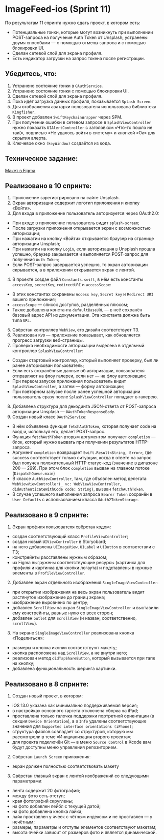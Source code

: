 # ImageFeed-ios (Sprint 11)

По результатам 11 спринта нужно сдать проект, в котором есть:

- Потенциальные гонки, которые могут возникнуть при выполнении POST-запроса на получение Auth Token от Unsplash, устранены двумя способами — с помощью отмены запроса и с помощью блокировки UI.
- Сделан сетевой слой для экрана профиля.
- Есть индикатор загрузки на запрос токена после регистрации.

## Убедитесь, что:

1. Устранено состояние гонки в `OAuthService`.
2. Устранено состояние гонки c помощью блокировки UI.
3. Сделан сетевой слой для экрана профиля.
4. Пока идёт загрузка данных профиля, показывается `Splash Screen`.
5. Для отображения аватарки пользователя использована библиотека `Kingfisher`.
6. В проект добавлен `SwiftKeychainWrapper` через SPM.
7. При получении ошибки в сетевом запросе в `SplashViewController` нужно показать `UIAlertController` с заголовком «Что-то пошло не так(», подписью «Не удалось войти в систему» и кнопкой «Ок» для скрытия алерта.
8. Ключевое окно `(keyWindow)` создаётся из кода.

## Техническое задание: 

[Макет в Figma](https://www.figma.com/file/HyDfKh5UVPOhPZIhBqIm3q/Image-Feed-(YP))

## Реализовано в 10 спринте:
1. Приложение зарегистрировано на сайте Unsplash.
2. Экран авторизации содержит логотип приложения и кнопку «Войти».
3. Для входа в приложение пользователь авторизуется через OAuth2.0:
- При входе в приложение пользователь видит `splash-screen`;
- После загрузки приложения открывается экран с возможностью авторизации;
- При нажатии на кнопку «Войти» открывается браузер на странице авторизации Unsplash;
- При нажатии на кнопку `Login`, если авторизация в Unsplash прошла успешно, браузер закрывается и выполняется POST-запрос для получения `Auth Token`;
- Если POST-запрос завершается успешно, то экран авторизации скрывается, а в приложении открывается экран с лентой.
4. В проекте создан файл `Constants.swift`, в нём есть константы `accessKey`, `secretKey`, `redirectURI` и `accessScope`:
- В этих константах сохранены `Access key`, `Secret key` и `Redirect URI` вашего приложения;
- `accessScope` — список доступов, разделённых плюсом;
- Также добавлена константа `defaultBaseURL` — в неё сохранён базовый адрес API из документации. Эта константа должна быть типа `URL`.
5. Свёрстан контроллер `WebView`, его дизайн соответствует ТЗ.
6. Реализован `KVO` — приложение показывает, как обновляется прогресс загрузки веб-страницы.
7. Проверка необходимости авторизации выделена в отдельный контроллер `SplashViewController`:
- Создан стартовый контроллер, который выполняет проверку, был ли ранее авторизован пользователь;
- Если есть сохранённые данные об авторизации, пользователя отправляют на флоу галереи, если нет — на флоу авторизации;
- При первом запуске приложения пользователь видит `SplashViewController`, а затем — форму авторизации;
- При повторном запуске после ранее успешной авторизации пользователь сразу после `SplashViewController` попадает в галерею.
8. Добавлена структура для декодинга JSON-ответа от POST-запроса авторизации Unsplash — `OAuthTokenResponseBody`.
9. Создан новый класс `OAuth2Service`:
- В нём объявлена функция `fetchAuthToken`, которая получает code на вход и, используя его, делает POST-запрос.
- Функция `fetchAuthToken` вторым аргументом получает `completion` — блок, который нужно вызвать при получении результатов HTTP-запроса.
- Аргумент `completion` возвращает `Swift.Result<String, Error>`, где success соответствует только ситуации, когда в ответе на запрос был получен положительный HTTP статус-код (значение в дипазоне 200 — 299). При этом блок `completion` вызван на главном потоке (`DispatchQueue.main`)
- В классе `AuthViewController`, там, где объявлен метод делегата `WebViewViewController(_ vc: WebViewViewController, didAuthenticateWithCode code: String)`, вызван `fetchAuthToken`.
- В случае успешного выполнения запроса `Bearer Token` сохранён в `User Defaults` с использованием класса `OAuth2TokenStorage`.

  
## Реализовано в 9 спринте:

1. Экран профиля пользователя свёрстан кодом:
- создан соответствующий класс `ProfileViewController`;
- создан новый `UIViewController` в Storyobard;
- на него добавлены `UIImageView`, `UILabel` и `UIButton` в соответствии с ТЗ;
- констрейнты расставлены нужным образом;
- из Figma выгружены соответствующие ресурсы (картинка для профиля и картинка для кнопки логаута) и подставлены в нужные элементы в `ProfileViewController`.

2. Добавлен экран отдельного изображения `SingleImageViewController`:
- при открытии изображения на весь экран пользователь видит растянутое изображение до границ экрана;
- изображение выровнено по центру;
- добавлен `ScrollView` на экран `SingleImageViewController` и выставили ему констрейнты, равные нулю со всех сторон;
- добавлен `outlet` для `ScrollView` (и назван, соответственно, `scrollView`).

3. На экране `SingleImageViewController` реализована кнопка «Поделиться»:
- размеры и кнопка иконки соответствуют макету;
- кнопка расположена над `ScrollView`, а не внутри него;
- реализован метод `didTapShareButton`, который вызывается при тапе на кнопку;
- добавлена функциональность шеринга картинки.

## Реализовано в 8 спринте:

1. Создан новый проект, в котором:
- iOS 13.0 указана как минимально поддерживаемая версия;
- в настройках основного таргета отключена сборка на iPad;
- проставлена только галочка поддержки портретной ориентации (в секции `Device Orientation`), а в `Info` удалены соответствующие значения для `Supported interface orientations (iPhone)`;
- структура файлов совпадает со структурой, которую мы рассмотрели в теме «Инициализация второго проекта»;
- для проекта подключён Git — в меню `Source Control` в Xcode вам будут доступны меню управления репозиторием.

2. Свёрстан `Launch Screen` приложения:
- экран должен полностью соответствовать макету

3.  Свёрстан главный экран с лентой изображений со следующими параметрами:
- лента содержит 20 фотографий;
- между фото есть отступ;
- края фотографий скруглены;
- на фото добавлен лейбл с текущей датой;
- на фото добавлена кнопка лайка;
- лайк проставлен у ячеек с чётным индексом и не проставлен — у нечётным;
- размеры, параметры и отступы элементов соответствуют макетам;
- высота ячейки зависит от размеров фото и является динамической.
